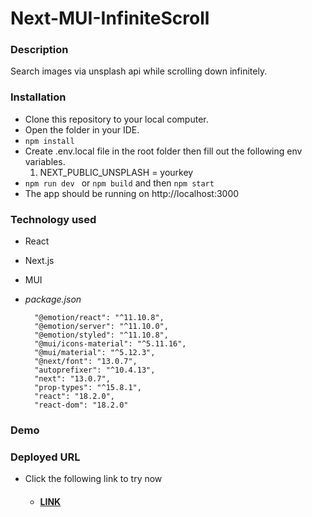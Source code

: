 # Next-MUI-InfiniteScroll

### Description
Search images via unsplash api while scrolling down infinitely.

### Installation
- Clone this repository to your local computer.
- Open the folder in your IDE.
- `npm install`
- Create .env.local file in the root folder then fill out the following env variables.
  1. NEXT_PUBLIC_UNSPLASH = yourkey
- `npm run dev ` or `npm build` and then `npm start`
- The app should be running on http://localhost:3000

### Technology used
- React
- Next.js
- MUI

- _package.json_
  ```
    "@emotion/react": "^11.10.8",
    "@emotion/server": "^11.10.0",
    "@emotion/styled": "^11.10.8",
    "@mui/icons-material": "^5.11.16",
    "@mui/material": "^5.12.3",
    "@next/font": "13.0.7",
    "autoprefixer": "^10.4.13",
    "next": "13.0.7",
    "prop-types": "^15.8.1",
    "react": "18.2.0",
    "react-dom": "18.2.0"
  ```

### Demo


### Deployed URL
- Click the following link to try now
  - #### [LINK](https://next-mui-infinite-scroll.vercel.app/)
